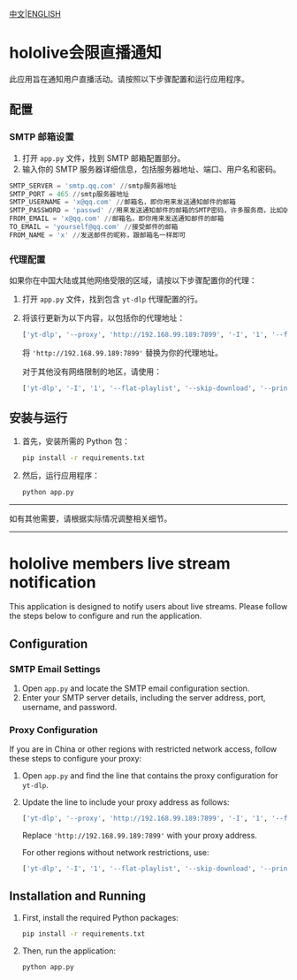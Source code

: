 [中文](#hololive会限直播通知)|[ENGLISH](#hololive_members_live_stream_notification)
# hololive会限直播通知

此应用旨在通知用户直播活动。请按照以下步骤配置和运行应用程序。

## 配置

### SMTP 邮箱设置

1. 打开 `app.py` 文件，找到 SMTP 邮箱配置部分。
2. 输入你的 SMTP 服务器详细信息，包括服务器地址、端口、用户名和密码。
```python
SMTP_SERVER = 'smtp.qq.com' //smtp服务器地址
SMTP_PORT = 465 //smtp服务器地址
SMTP_USERNAME = 'x@qq.com' //邮箱名，即你用来发送通知邮件的邮箱
SMTP_PASSWORD = 'passwd' //用来发送通知邮件的邮箱的SMTP密码，许多服务商，比如QQ，是有独立SMTP密码的，请自行搜索
FROM_EMAIL = 'x@qq.com' //邮箱名，即你用来发送通知邮件的邮箱
TO_EMAIL = 'yourself@qq.com' //接受邮件的邮箱
FROM_NAME = 'x' //发送邮件的昵称，跟邮箱名一样即可
```

### 代理配置

如果你在中国大陆或其他网络受限的区域，请按以下步骤配置你的代理：

1. 打开 `app.py` 文件，找到包含 `yt-dlp` 代理配置的行。
2. 将该行更新为以下内容，以包括你的代理地址：
   ```python
   ['yt-dlp', '--proxy', 'http://192.168.99.189:7899', '-I', '1', '--flat-playlist', '--skip-download', '--print', 'live_status', url]
   ```
   将 `'http://192.168.99.189:7899'` 替换为你的代理地址。

   对于其他没有网络限制的地区，请使用：
   ```python
   ['yt-dlp', '-I', '1', '--flat-playlist', '--skip-download', '--print', 'live_status', url]
   ```

## 安装与运行

1. 首先，安装所需的 Python 包：
   ```bash
   pip install -r requirements.txt
   ```
2. 然后，运行应用程序：
   ```bash
   python app.py
   ```

---

如有其他需要，请根据实际情况调整相关细节。

---

# hololive members live stream notification

This application is designed to notify users about live streams. Please follow the steps below to configure and run the application.

## Configuration

### SMTP Email Settings

1. Open `app.py` and locate the SMTP email configuration section.
2. Enter your SMTP server details, including the server address, port, username, and password.

### Proxy Configuration

If you are in China or other regions with restricted network access, follow these steps to configure your proxy:

1. Open `app.py` and find the line that contains the proxy configuration for `yt-dlp`.
2. Update the line to include your proxy address as follows:
   ```python
   ['yt-dlp', '--proxy', 'http://192.168.99.189:7899', '-I', '1', '--flat-playlist', '--skip-download', '--print', 'live_status', url]
   ```
   Replace `'http://192.168.99.189:7899'` with your proxy address.

   For other regions without network restrictions, use:
   ```python
   ['yt-dlp', '-I', '1', '--flat-playlist', '--skip-download', '--print', 'live_status', url]
   ```

## Installation and Running

1. First, install the required Python packages:
   ```bash
   pip install -r requirements.txt
   ```
2. Then, run the application:
   ```bash
   python app.py
   ```
